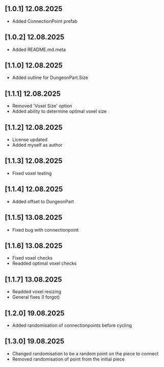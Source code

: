 ## [1.0.1] 12.08.2025
- Added ConnectionPoint prefab

## [1.0.2] 12.08.2025
- Added README.md.meta

## [1.1.0] 12.08.2025
- Added outline for DungeonPart.Size

## [1.1.1] 12.08.2025
- Removed 'Voxel Size' option
- Added ability to determine optimal voxel size

## [1.1.2] 12.08.2025
- License updated
- Added myself as author

## [1.1.3] 12.08.2025
- Fixed voxel testing

## [1.1.4] 12.08.2025
- Added offset to DungeonPart

## [1.1.5] 13.08.2025
- Fixed bug with connectionpoint

## [1.1.6] 13.08.2025
- Fixed voxel checks
- Readded optimal voxel checks

## [1.1.7] 13.08.2025
- Readded voxel resizing
- General fixes (I forgot)

## [1.2.0] 19.08.2025
- Added randomisation of connectionpoints before cycling

## [1.3.0] 19.08.2025
- Changed randomisation to be a random point on the piece to connect
- Removed randomisation of point from the initial piece